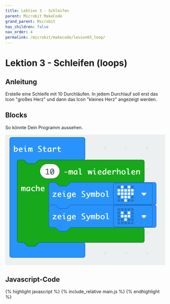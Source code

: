 ```yaml
---
title: Lektion 3 - Schleifen
parent: Microbit MakeCode
grand_parent: Microbit
has_children: false
nav_order: 4
permalink: /microbit/makecode/lesson03_loop/
---
```


# Lektion 3 - Schleifen (loops)

## Anleitung

Erstelle eine Schleife mit 10 Durchläufen. In jedem Durchlauf soll erst das Icon "großes Herz" und dann das Icon "kleines Herz" angezeigt werden.

## Blocks

So könnte Dein Programm aussehen.

![Screenshot](./screenshot.png "Screenshot")

## Javascript-Code

{% highlight javascript %}
    {% include_relative main.js %}
{% endhighlight %}
